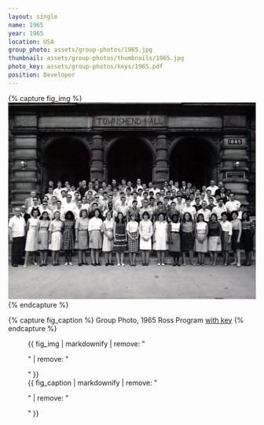 ```yaml
---
layout: single
name: 1965
year: 1965
location: USA
group_photo: assets/group-photos/1965.jpg
thumbnail: assets/group-photos/thumbnails/1965.jpg
photo_key: assets/group-photos/keys/1965.pdf
position: Developer
---
```

{% capture fig_img %}
[![1965](/assets/group-photos/1965.jpg)](/assets/group-photos/keys/1965.pdf)
{% endcapture %}

{% capture fig_caption %}
Group Photo, 1965 Ross Program [with key](/assets/group-photos/keys/1965.pdf)
{% endcapture %}

<figure>
  {{ fig_img | markdownify | remove: "<p>" | remove: "</p>" }}
  <figcaption>{{ fig_caption | markdownify | remove: "<p>" | remove: "</p>" }}</figcaption>
</figure>
